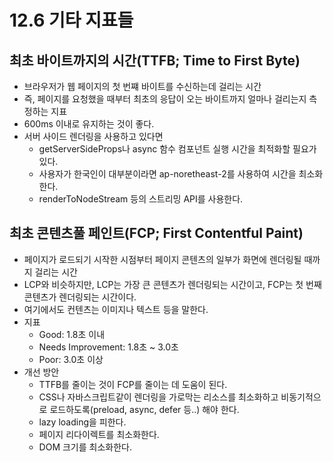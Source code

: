 # 12.6 기타 지표들

## 최초 바이트까지의 시간(TTFB; Time to First Byte)

- 브라우저가 웹 페이지의 첫 번쨰 바이트를 수신하는데 걸리는 시간
- 즉, 페이지를 요청했을 때부터 최초의 응답이 오는 바이트까지 얼마나 걸리는지 측정하는 지표
- 600ms 이내로 유지하는 것이 좋다.
- 서버 사이드 렌더링을 사용하고 있다면
  - getServerSideProps나 async 함수 컴포넌트 실행 시간을 최적화할 필요가 있다.
  - 사용자가 한국인이 대부분이라면 ap-noretheast-2를 사용하여 시간을 최소화한다.
  - renderToNodeStream 등의 스트리밍 API를 사용한다.

## 최초 콘텐츠풀 페인트(FCP; First Contentful Paint)

- 페이지가 로드되기 시작한 시점부터 페이지 콘텐츠의 일부가 화면에 렌더링될 때까지 걸리는 시간
- LCP와 비슷하지만, LCP는 가장 큰 콘텐츠가 렌더링되는 시간이고, FCP는 첫 번째 콘텐츠가 렌더링되는 시간이다.
- 여기에서도 컨텐츠는 이미지나 텍스트 등을 말한다.
- 지표
  - Good: 1.8초 이내
  - Needs Improvement: 1.8초 ~ 3.0초
  - Poor: 3.0초 이상
- 개선 방안
  - TTFB를 줄이는 것이 FCP를 줄이는 데 도움이 된다.
  - CSS나 자바스크립트같이 렌더링을 가로막는 리소스를 최소화하고 비동기적으로 로드하도록(preload, async, defer 등..) 해야 한다.
  - lazy loading을 피한다.
  - 페이지 리다이렉트를 최소화한다.
  - DOM 크기를 최소화한다.
